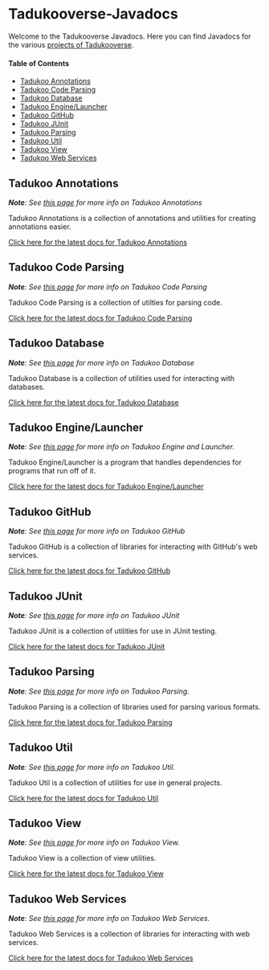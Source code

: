 # Tadukooverse-Javadocs
Welcome to the Tadukooverse Javadocs. Here you can find Javadocs for the various [projects of Tadukooverse](https://tadukooverse.github.io/projects.html).

#### Table of Contents
* [Tadukoo Annotations](#tadukoo-annotations)
* [Tadukoo Code Parsing](#tadukoo-code-parsing)
* [Tadukoo Database](#tadukoo-database)
* [Tadukoo Engine/Launcher](#tadukoo-enginelauncher)
* [Tadukoo GitHub](#tadukoo-github)
* [Tadukoo JUnit](#tadukoo-junit)
* [Tadukoo Parsing](#tadukoo-parsing)
* [Tadukoo Util](#tadukoo-util)
* [Tadukoo View](#tadukoo-view)
* [Tadukoo Web Services](#tadukoo-web-services)

## Tadukoo Annotations
***Note**: See [this page](https://tadukooverse.github.io/projects/TadukooAnnotations.html) for more info on Tadukoo Annotations*

Tadukoo Annotations is a collection of annotations and utilities for creating annotations easier.

[Click here for the latest docs for Tadukoo Annotations](/TadukooAnnotations/current/index.html)

## Tadukoo Code Parsing
***Note**: See [this page](https://tadukooverse.github.io/projects/TadukooCodeParsing.html) for more info on Tadukoo Code Parsing*

Tadukoo Code Parsing is a collection of utilties for parsing code.

[Click here for the latest docs for Tadukoo Code Parsing](/TadukooCodeParsing/current/index.html)

## Tadukoo Database
***Note**: See [this page](https://tadukooverse.github.io/projects/TadukooDatabase.html) for more info on Tadukoo Database*

Tadukoo Database is a collection of utilities used for interacting with databases.

[Click here for the latest docs for Tadukoo Database](/TadukooDatabase/current/index.html)

## Tadukoo Engine/Launcher
***Note**: See [this page](https://tadukooverse.github.io/projects/TadukooEngine.html) for more info on Tadukoo Engine and Launcher.*

Tadukoo Engine/Launcher is a program that handles dependencies for programs that run off of it.

[Click here for the latest docs for Tadukoo Engine/Launcher](/TadukooEngine/current/index.html)

## Tadukoo GitHub
***Note**: See [this page](https://tadukooverse.github.io/projects/TadukooGitHub.html) for more info on Tadukoo GitHub*

Tadukoo GitHub is a collection of libraries for interacting with GitHub's web services.

[Click here for the latest docs for Tadukoo GitHub](/TadukooGitHub/current/index.html)

## Tadukoo JUnit
***Note**: See [this page](https://tadukooverse.github.io/projects/TadukooJUnit.html) for more info on Tadukoo JUnit*

Tadukoo JUnit is a collection of utilities for use in JUnit testing.

[Click here for the latest docs for Tadukoo JUnit](/TadukooJUnit/current/index.html)

## Tadukoo Parsing
***Note**: See [this page](https://tadukooverse.github.io/projects/TadukooParsing.html) for more info on Tadukoo Parsing.*

Tadukoo Parsing is a collection of libraries used for parsing various formats.

[Click here for the latest docs for Tadukoo Parsing](/TadukooParsing/current/index.html)

## Tadukoo Util
***Note**: See [this page](https://tadukooverse.github.io/projects/TadukooUtil.html) for more info on Tadukoo Util.*

Tadukoo Util is a collection of utilities for use in general projects.

[Click here for the latest docs for Tadukoo Util](/TadukooUtil/current/index.html)

## Tadukoo View
***Note**: See [this page](https://tadukooverse.github.io/projects/TadukooView.html) for more info on Tadukoo View.*

Tadukoo View is a collection of view utilities.

[Click here for the latest docs for Tadukoo View](/TadukooView/current/index.html)

## Tadukoo Web Services
***Note**: See [this page](https://tadukooverse.github.io/projects/TadukooWebServices.html) for more info on Tadukoo Web Services.*

Tadukoo Web Services is a collection of libraries for interacting with web services.

[Click here for the latest docs for Tadukoo Web Services](/TadukooWebServices/current/index.html)
